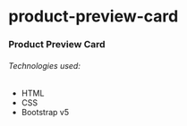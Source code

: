 # product-preview-card

<h3>Product Preview Card</h3>
<h6>Technologies used:</h6>
<ul>
  <li>HTML</li>
  <li>CSS</li>
  <li>Bootstrap v5</li>
</ul>
